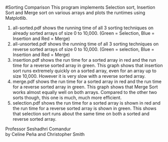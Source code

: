 #Sorting Comparison
This program implements Selection sort, Insertion Sort and Merge sort on various arrays and plots the runtimes using Matplotlib. <br>

1) all-sorted.pdf shows the running time of all 3 sorting techniques on already sorted arrays of size 0 to 10,000. (Green = Selection, Blue = Insertion and Red = Merge)<br>
2) all-unsorted.pdf shows the running time of all 3 sorting techniques on reverse sorted arrays of size 0 to 10,000. (Green = selection, Blue = Insertion and Red = Merge) <br>
3) insertion.pdf shows the run time for a sorted array in red and the run time for a reverse sorted array in green. This graph shows that insertion sort runs extremely quickly on a sorted array, even for an array up to size 10,000. However it is very slow with a reverse sorted array. <br>
4) merge.pdf shows the run time for a sorted array in red and the run time for a reverse sorted array in green. This graph shows that Merge Sort works almost equally well on both arrays. Compared to the other two sorts though, this one is much, much more efficient.<br>
5) selection.pdf shows the run time for a sorted array is shown in red and the run time for a reverse sorted array is shown in green. This shows that selection sort runs about the same time on both a sorted and reverse sorted array. <br>

Professor Seshadhri Comandur <br>
by Celine Peña and Christopher Smith
